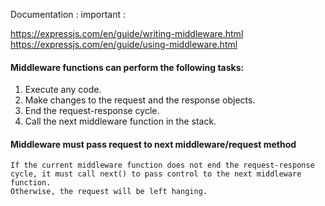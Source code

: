 
Documentation : important :   

https://expressjs.com/en/guide/writing-middleware.html  
https://expressjs.com/en/guide/using-middleware.html  

####  Middleware functions can perform the following tasks:

1. Execute any code.
2. Make changes to the request and the response objects.
3. End the request-response cycle.
4. Call the next middleware function in the stack.

#### Middleware must pass request to next middleware/request method

    If the current middleware function does not end the request-response cycle, it must call next() to pass control to the next middleware function. 
    Otherwise, the request will be left hanging.
    
    
